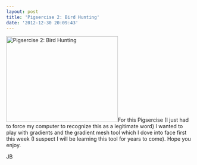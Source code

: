 ```yaml
---
layout: post
title: 'Pigsercise 2: Bird Hunting'
date: '2012-12-30 20:09:43'
---
```


<a href="http://jonibologna.com/wp-content/uploads/2012/12/pigsercise2.jpg"><img class="alignleft size-medium wp-image-153" alt="Pigsercise 2: Bird Hunting" src="http://jonibologna.com/wp-content/uploads/2012/12/pigsercise2-300x231.jpg" width="300" height="231" /></a>For this Pigsercise (I just had to force my computer to recognize this as a legitimate word) I wanted to play with gradients and the gradient mesh tool which I dove into face first this week (I suspect I will be learning this tool for years to come). Hope you enjoy.

JB